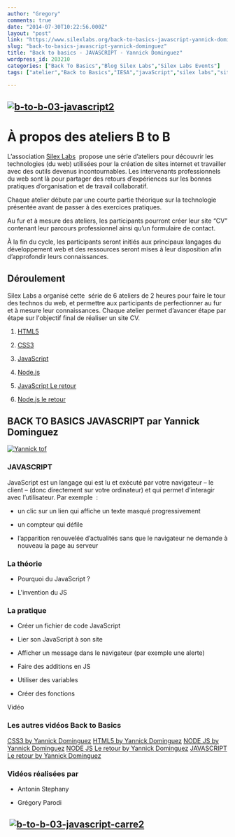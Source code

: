 ```yaml
---
author: "Gregory"
comments: true
date: "2014-07-30T10:22:56.000Z"
layout: "post"
link: "https://www.silexlabs.org/back-to-basics-javascript-yannick-dominguez/"
slug: "back-to-basics-javascript-yannick-dominguez"
title: "Back to basics - JAVASCRIPT - Yannick Dominguez"
wordpress_id: 203210
categories: ["Back To Basics","Blog Silex Labs","Silex Labs Events"]
tags: ["atelier","Back to Basics","IESA","javaScript","silex labs","site internet","yannick dominguez"]

---
```

## [![b-to-b-03-javascript2](https://www.silexlabs.org/wp-content/uploads/2014/07/b-to-b-03-javascript2.png)](https://www.silexlabs.org/wp-content/uploads/2014/07/b-to-b-03-javascript2.png)




# À propos des ateliers B to B


L’association [Silex Labs](https://www.silexlabs.org/)  propose une série d’ateliers pour découvrir les technologies (du web) utilisées pour la création de sites internet et travailler avec des outils devenus incontournables. Les intervenants professionnels du web sont là pour partager des retours d’expériences sur les bonnes pratiques d’organisation et de travail collaboratif.

Chaque atelier débute par une courte partie théorique sur la technologie présentée avant de passer à des exercices pratiques.

Au fur et à mesure des ateliers, les participants pourront créer leur site “CV” contenant leur parcours professionnel ainsi qu’un formulaire de contact.

À la fin du cycle, les participants seront initiés aux principaux langages du développement web et des ressources seront mises à leur disposition afin d’approfondir leurs connaissances.


## Déroulement


Silex Labs a organisé cette  série de 6 ateliers de 2 heures pour faire le tour des technos du web, et permettre aux participants de perfectionner au fur et à mesure leur connaissances. Chaque atelier permet d’avancer étape par étape sur l'objectif final de réaliser un site CV.




  1. [HTML5](https://www.silexlabs.org/back-to-basics-html-5-yannick-dominguez/)


  2. [CSS3](https://www.silexlabs.org/back-to-basics-css3-by-yannick-dominguez/)


  3. [JavaScript](https://www.silexlabs.org/back-to-basics-javascript-yannick-dominguez/)


  4. [Node.js](https://www.silexlabs.org/back-to-basics-node-js-yannick-dominguez/)


  5. [JavaScript Le retour](https://www.silexlabs.org/back-to-basics-javascript-le-retour-yannick-dominguez/)


  6. [Node.js le retour](https://www.silexlabs.org/back-to-basics-node-js-le-retour-yannick-dominguez-2/)




## BACK TO BASICS JAVASCRIPT par Yannick Dominguez


[![Yannick tof](https://www.silexlabs.org/wp-content/uploads/2014/07/Yannick-tof.png)](https://www.silexlabs.org/wp-content/uploads/2014/07/Yannick-tof.png)


### JAVASCRIPT




JavaScript est un langage qui est lu et exécuté par votre navigateur – le client – (donc directement sur votre ordinateur) et qui permet d’interagir avec l’utilisateur. Par exemple  :




  * un clic sur un lien qui affiche un texte masqué progressivement


  * un compteur qui défile


  * l’apparition renouvelée d’actualités sans que le navigateur ne demande à nouveau la page au serveur




### La théorie






  * Pourquoi du JavaScript ?


  * L'invention du JS




### La pratique






  * Créer un fichier de code JavaScript


  * Lier son JavaScript à son site




  * Afficher un message dans le navigateur (par exemple une alerte)


  * Faire des additions en JS


  * Utiliser des variables


  * Créer des fonctions




Vidéo














### Les autres vidéos Back to Basics


[CSS3 by Yannick Dominguez](https://www.silexlabs.org/back-to-basics-css3-by-yannick-dominguez/)
[HTML5 by Yannick Dominguez](https://www.silexlabs.org/back-to-basics-html-5-yannick-dominguez/)
[NODE JS by Yannick Dominguez](https://www.silexlabs.org/back-to-basics-node-js-yannick-dominguez/)
[NODE JS Le retour by Yannick Dominguez](https://www.silexlabs.org/back-to-basics-node-js-le-retour-yannick-dominguez-2/)
[JAVASCRIPT Le retour by Yannick Dominguez](https://www.silexlabs.org/back-to-basics-javascript-le-retour-yannick-dominguez/)





### Vidéos réalisées par






  * Antonin Stephany


  * Grégory Parodi




##  [![b-to-b-03-javascript-carre2](https://www.silexlabs.org/wp-content/uploads/2014/07/b-to-b-03-javascript-carre2.png)](https://www.silexlabs.org/wp-content/uploads/2014/07/b-to-b-03-javascript-carre2.png)




